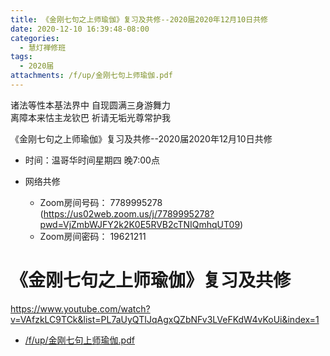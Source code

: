 ```yaml
---
title: 《金刚七句之上师瑜伽》复习及共修--2020届2020年12月10日共修
date: 2020-12-10 16:39:48-08:00
categories:
  - 慧灯禅修班
tags:
  - 2020届
attachments: /f/up/金刚七句上师瑜伽.pdf
---
```

诸法等性本基法界中 自现圆满三身游舞力  
离障本来怙主龙钦巴 祈请无垢光尊常护我  

《金刚七句之上师瑜伽》复习及共修--2020届2020年12月10日共修

* 时间：温哥华时间星期四 晚7:00点

* 网络共修
  * Zoom房间号码： 7789995278 (<https://us02web.zoom.us/j/7789995278?pwd=VjZmbWJFY2k2K0E5RVB2cTNIQmhqUT09>)
  * Zoom房间密码： 19621211

# 《金刚七句之上师瑜伽》复习及共修

<https://www.youtube.com/watch?v=VAfzkLC9TCk&list=PL7aUyQTIJqAgxQZbNFv3LVeFKdW4vKoUi&index=1>


* [/f/up/金刚七句上师瑜伽.pdf](http://huidengchanxiu.net/hdv/f/up/金刚七句上师瑜伽.pdf)